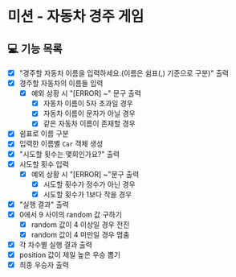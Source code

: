 # 미션 - 자동차 경주 게임
## 💻 기능 목록
- [x] "경주할 자동차 이름을 입력하세요.(이름은 쉼표(,) 기준으로 구분)" 출력
- [x] 경주할 자동차의 이름들 입력
    - [x] 예외 상황 시 "[ERROR] ~" 문구 출력
    	- [x] 자동차 이름이 5자 초과일 경우
    	- [x] 자동차 이름이 문자가 아닐 경우
    	- [x] 같은 자동차 이름이 존재할 경우
- [x] 쉼표로 이름 구분
- [x] 입력한 이름별 ```Car``` 객체 생성
- [x] "시도할 횟수는 몇회인가요?" 출력
- [x] 시도할 횟수 입력
	- [x] 예외 상황 시 "[ERROR] ~"문구 출력
    	- [x] 시도할 횟수가 정수가 아닌 경우
        - [x] 시도할 횟수가 1보다 작을 경우
- [x] "실행 결과" 출력
- [x] 0에서 9 사이의 random 값 구하기
	- [x] random 값이 4 이상일 경우 전진
    - [x] random 값이 4 미만일 경우 멈춤
- [x] 각 차수별 실행 결과 출력
- [x] position 값이 제일 높은 우승 뽑기
- [x] 최종 우승자 출력
